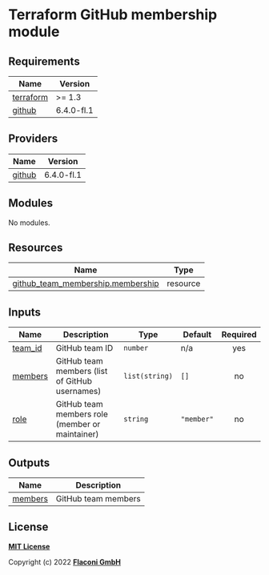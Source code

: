 # Terraform GitHub membership module

<!-- BEGINNING OF PRE-COMMIT-TERRAFORM DOCS HOOK -->
## Requirements

| Name | Version |
|------|---------|
| <a name="requirement_terraform"></a> [terraform](#requirement\_terraform) | >= 1.3 |
| <a name="requirement_github"></a> [github](#requirement\_github) | 6.4.0-fl.1 |

## Providers

| Name | Version |
|------|---------|
| <a name="provider_github"></a> [github](#provider\_github) | 6.4.0-fl.1 |

## Modules

No modules.

## Resources

| Name | Type |
|------|------|
| [github_team_membership.membership](https://registry.terraform.io/providers/flaconi/github/6.4.0-fl.1/docs/resources/team_membership) | resource |

## Inputs

| Name | Description | Type | Default | Required |
|------|-------------|------|---------|:--------:|
| <a name="input_team_id"></a> [team\_id](#input\_team\_id) | GitHub team ID | `number` | n/a | yes |
| <a name="input_members"></a> [members](#input\_members) | GitHub team members (list of GitHub usernames) | `list(string)` | `[]` | no |
| <a name="input_role"></a> [role](#input\_role) | GitHub team members role (member or maintainer) | `string` | `"member"` | no |

## Outputs

| Name | Description |
|------|-------------|
| <a name="output_members"></a> [members](#output\_members) | GitHub team members |

<!-- END OF PRE-COMMIT-TERRAFORM DOCS HOOK -->


## License

**[MIT License](../../LICENSE)**

Copyright (c) 2022 **[Flaconi GmbH](https://github.com/flaconi)**
